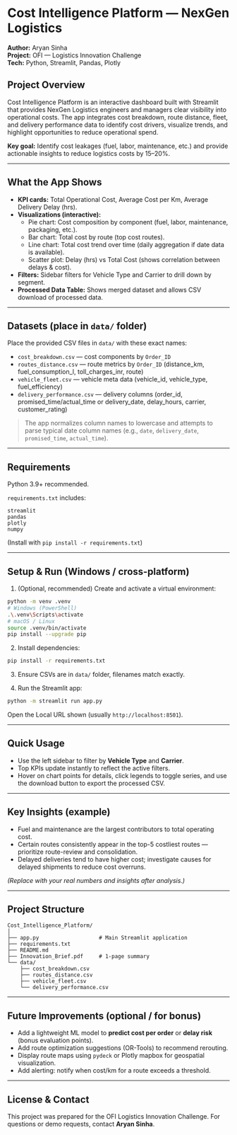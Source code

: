 # Cost Intelligence Platform — NexGen Logistics

**Author:** Aryan Sinha  
**Project:** OFI — Logistics Innovation Challenge  
**Tech:** Python, Streamlit, Pandas, Plotly

## Project Overview
Cost Intelligence Platform is an interactive dashboard built with Streamlit that provides NexGen Logistics engineers and managers clear visibility into operational costs. The app integrates cost breakdown, route distance, fleet, and delivery performance data to identify cost drivers, visualize trends, and highlight opportunities to reduce operational spend.

**Key goal:** Identify cost leakages (fuel, labor, maintenance, etc.) and provide actionable insights to reduce logistics costs by 15–20%.

---

## What the App Shows
- **KPI cards:** Total Operational Cost, Average Cost per Km, Average Delivery Delay (hrs).  
- **Visualizations (interactive):**
  - Pie chart: Cost composition by component (fuel, labor, maintenance, packaging, etc.).
  - Bar chart: Total cost by route (top cost routes).
  - Line chart: Total cost trend over time (daily aggregation if date data is available).
  - Scatter plot: Delay (hrs) vs Total Cost (shows correlation between delays & cost).
- **Filters:** Sidebar filters for Vehicle Type and Carrier to drill down by segment.  
- **Processed Data Table:** Shows merged dataset and allows CSV download of processed data.

---

## Datasets (place in `data/` folder)
Place the provided CSV files in `data/` with these exact names:
- `cost_breakdown.csv` — cost components by `Order_ID`
- `routes_distance.csv` — route metrics by `Order_ID` (distance_km, fuel_consumption_l, toll_charges_inr, route)
- `vehicle_fleet.csv` — vehicle meta data (vehicle_id, vehicle_type, fuel_efficiency)
- `delivery_performance.csv` — delivery columns (order_id, promised_time/actual_time or delivery_date, delay_hours, carrier, customer_rating)

> The app normalizes column names to lowercase and attempts to parse typical date column names (e.g., `date`, `delivery_date`, `promised_time`, `actual_time`).

---

## Requirements
Python 3.9+ recommended.

`requirements.txt` includes:
```
streamlit
pandas
plotly
numpy
```

(Install with `pip install -r requirements.txt`)

---

## Setup & Run (Windows / cross-platform)
1. (Optional, recommended) Create and activate a virtual environment:
```bash
python -m venv .venv
# Windows (PowerShell)
.\.venv\Scripts\activate
# macOS / Linux
source .venv/bin/activate
pip install --upgrade pip
```

2. Install dependencies:
```bash
pip install -r requirements.txt
```

3. Ensure CSVs are in `data/` folder, filenames match exactly.

4. Run the Streamlit app:
```bash
python -m streamlit run app.py
```
Open the Local URL shown (usually `http://localhost:8501`).

---

## Quick Usage
- Use the left sidebar to filter by **Vehicle Type** and **Carrier**.  
- Top KPIs update instantly to reflect the active filters.  
- Hover on chart points for details, click legends to toggle series, and use the download button to export the processed CSV.

---

## Key Insights (example)
- Fuel and maintenance are the largest contributors to total operating cost.  
- Certain routes consistently appear in the top-5 costliest routes — prioritize route-review and consolidation.  
- Delayed deliveries tend to have higher cost; investigate causes for delayed shipments to reduce cost overruns.

*(Replace with your real numbers and insights after analysis.)*

---

## Project Structure
```
Cost_Intelligence_Platform/
│
├── app.py                   # Main Streamlit application
├── requirements.txt
├── README.md
├── Innovation_Brief.pdf     # 1-page summary 
└── data/
    ├── cost_breakdown.csv
    ├── routes_distance.csv
    ├── vehicle_fleet.csv
    └── delivery_performance.csv
```

---

## Future Improvements (optional / for bonus)
- Add a lightweight ML model to **predict cost per order** or **delay risk** (bonus evaluation points).  
- Add route optimization suggestions (OR-Tools) to recommend rerouting.  
- Display route maps using `pydeck` or Plotly mapbox for geospatial visualization.  
- Add alerting: notify when cost/km for a route exceeds a threshold.

---

## License & Contact
This project was prepared for the OFI Logistics Innovation Challenge. For questions or demo requests, contact **Aryan Sinha**.
